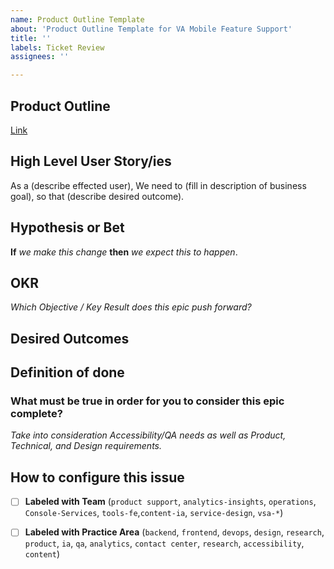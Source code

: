 ```yaml
---
name: Product Outline Template
about: 'Product Outline Template for VA Mobile Feature Support'
title: ''
labels: Ticket Review
assignees: ''

---
```


## Product Outline
[Link](https://github.com/department-of-veterans-affairs/va.gov-team/blob/master/platform/product-management/product-outline-template.md)

## High Level User Story/ies
As a (describe effected user), 
We need to (fill in description of business goal),
so that (describe desired outcome).

## Hypothesis or Bet
**If** _we make this change_ **then** _we expect this to happen_.

## OKR
_Which Objective / Key Result does this epic push forward?_

## Desired Outcomes

## Definition of done
### What must be true in order for you to consider this epic complete? 

*Take into consideration Accessibility/QA needs as well as Product, Technical, and Design requirements.*

## How to configure this issue
- [ ] **Labeled with Team** (`product support`, `analytics-insights`, `operations`, `Console-Services`, `tools-fe`,`content-ia`, `service-design`, `vsa-*`)
- [ ] **Labeled with Practice Area** (`backend`, `frontend`, `devops`, `design`, `research`, `product`, `ia`, `qa`, `analytics`, `contact center`, `research`, `accessibility`, `content`)

